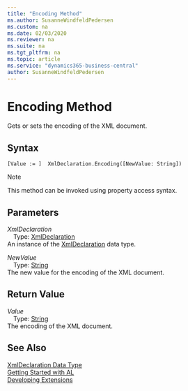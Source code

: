 ```yaml
---
title: "Encoding Method"
ms.author: SusanneWindfeldPedersen
ms.custom: na
ms.date: 02/03/2020
ms.reviewer: na
ms.suite: na
ms.tgt_pltfrm: na
ms.topic: article
ms.service: "dynamics365-business-central"
author: SusanneWindfeldPedersen
---
```

[//]: # (START>DO_NOT_EDIT)
[//]: # (IMPORTANT:Do not edit any of the content between here and the END>DO_NOT_EDIT.)
[//]: # (Any modifications should be made in the .xml files in the ModernDev repo.)
# Encoding Method
Gets or sets the encoding of the XML document.


## Syntax
```
[Value := ]  XmlDeclaration.Encoding([NewValue: String])
```
> [!NOTE]  
> This method can be invoked using property access syntax.  
## Parameters
*XmlDeclaration*  
&emsp;Type: [XmlDeclaration](xmldeclaration-data-type.md)  
An instance of the [XmlDeclaration](xmldeclaration-data-type.md) data type.  

*NewValue*  
&emsp;Type: [String](../string/string-data-type.md)  
The new value for the encoding of the XML document.  


## Return Value
*Value*  
&emsp;Type: [String](../string/string-data-type.md)  
The encoding of the XML document.  


[//]: # (IMPORTANT: END>DO_NOT_EDIT)
## See Also
[XmlDeclaration Data Type](xmldeclaration-data-type.md)  
[Getting Started with AL](../../devenv-get-started.md)  
[Developing Extensions](../../devenv-dev-overview.md)